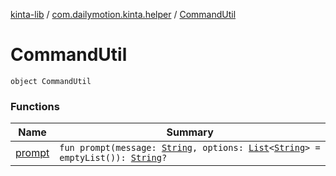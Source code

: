 [kinta-lib](../../index.md) / [com.dailymotion.kinta.helper](../index.md) / [CommandUtil](./index.md)

# CommandUtil

`object CommandUtil`

### Functions

| Name | Summary |
|---|---|
| [prompt](prompt.md) | `fun prompt(message: `[`String`](https://kotlinlang.org/api/latest/jvm/stdlib/kotlin/-string/index.html)`, options: `[`List`](https://kotlinlang.org/api/latest/jvm/stdlib/kotlin.collections/-list/index.html)`<`[`String`](https://kotlinlang.org/api/latest/jvm/stdlib/kotlin/-string/index.html)`> = emptyList()): `[`String`](https://kotlinlang.org/api/latest/jvm/stdlib/kotlin/-string/index.html)`?` |
